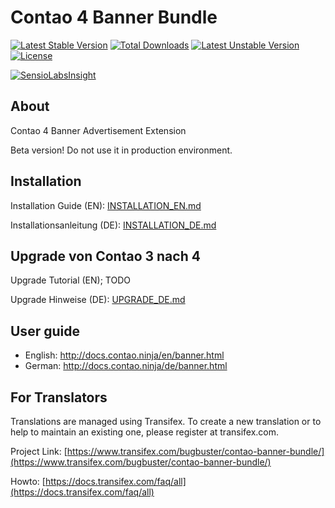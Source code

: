 # Contao 4 Banner Bundle

[![Latest Stable Version](https://poser.pugx.org/bugbuster/contao-banner-bundle/v/stable.svg)](https://packagist.org/packages/bugbuster/contao-banner-bundle)
[![Total Downloads](https://poser.pugx.org/bugbuster/contao-banner-bundle/downloads.svg)](https://packagist.org/packages/bugbuster/contao-banner-bundle)
[![Latest Unstable Version](https://poser.pugx.org/bugbuster/contao-banner-bundle/v/unstable.svg)](https://packagist.org/packages/bugbuster/contao-banner-bundle)
[![License](https://poser.pugx.org/bugbuster/contao-banner-bundle/license.svg)](https://packagist.org/packages/bugbuster/contao-banner-bundle)

[![SensioLabsInsight](https://insight.sensiolabs.com/projects/a4c27963-9295-4ae8-a348-b46316f11198/small.png)](https://insight.sensiolabs.com/projects/a4c27963-9295-4ae8-a348-b46316f11198)


## About
Contao 4 Banner Advertisement Extension

Beta version! Do not use it in production environment.


## Installation

Installation Guide (EN): [INSTALLATION_EN.md](INSTALLATION_EN.md)

Installationsanleitung (DE): [INSTALLATION_DE.md](INSTALLATION_DE.md)


## Upgrade von Contao 3 nach 4

Upgrade Tutorial (EN); TODO

Upgrade Hinweise (DE): [UPGRADE_DE.md](UPGRADE_DE.md)


## User guide

* English: http://docs.contao.ninja/en/banner.html
* German: http://docs.contao.ninja/de/banner.html


## For Translators
Translations are managed using Transifex. To create a new translation or to help to maintain an existing one, please register at transifex.com.

Project Link: [https://www.transifex.com/bugbuster/contao-banner-bundle/](https://www.transifex.com/bugbuster/contao-banner-bundle/)

Howto: [https://docs.transifex.com/faq/all](https://docs.transifex.com/faq/all)

